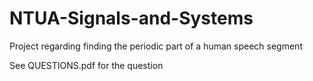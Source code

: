 # NTUA-Signals-and-Systems

Project regarding finding the periodic part of a human speech segment

See QUESTIONS.pdf for the question
